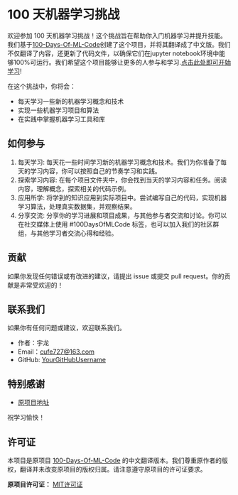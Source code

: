 # 100 天机器学习挑战

欢迎参加 100 天机器学习挑战！这个挑战旨在帮助你入门机器学习并提升技能。我们基于[100-Days-Of-ML-Code](https://github.com/Avik-Jain/100-Days-Of-ML-Code)创建了这个项目，并将其翻译成了中文版。我们不仅翻译了内容，还更新了代码文件，以确保它们在jupyter notebook环境中能够100%可运行。我们希望这个项目能够让更多的人参与和学习.[点击此处即可开始学习](https://github.com/rookie727/100-Days-MachineLeanring-Chinese-New/tree/main/Code)!

在这个挑战中，你将会：

- 每天学习一些新的机器学习概念和技术
- 实现一些机器学习项目和算法
- 在实践中掌握机器学习工具和库

## 如何参与

1. 每天学习: 每天花一些时间学习新的机器学习概念和技术。我们为你准备了每天的学习内容，你可以按照自己的节奏学习和实践。
3. 探索学习内容: 在每个项目文件夹中，你会找到当天的学习内容和任务。阅读内容，理解概念，探索相关的代码示例。
4. 应用所学: 将学到的知识应用到实际项目中。尝试编写自己的代码，实现机器学习算法，处理真实数据集，并观察结果。
5. 分享交流: 分享你的学习进展和项目成果，与其他参与者交流和讨论。你可以在社交媒体上使用 #100DaysOfMLCode 标签，也可以加入我们的社区群组，与其他学习者交流心得和经验。


## 贡献

如果你发现任何错误或有改进的建议，请提出 issue 或提交 pull request。你的贡献是非常受欢迎的！

## 联系我们

如果你有任何问题或建议，欢迎联系我们。

- 作者：宇龙
- Email：cufe727@163.com
- GitHub: [YourGitHubUsername](https://github.com/rookie727)

## 特别感谢

- [原项目地址](https://github.com/Avik-Jain/100-Days-Of-ML-Code)

祝学习愉快！


## 许可证

本项目是原项目 [100-Days-Of-ML-Code](https://github.com/Avik-Jain/100-Days-Of-ML-Code?tab=readme-ov-file) 的中文翻译版本。我们尊重原作者的版权，翻译并未改变原项目的版权归属。请注意遵守原项目的许可证要求。

**原项目许可证：** [MIT许可证](https://github.com/Avik-Jain/100-Days-Of-ML-Code/blob/master/LICENSE)
